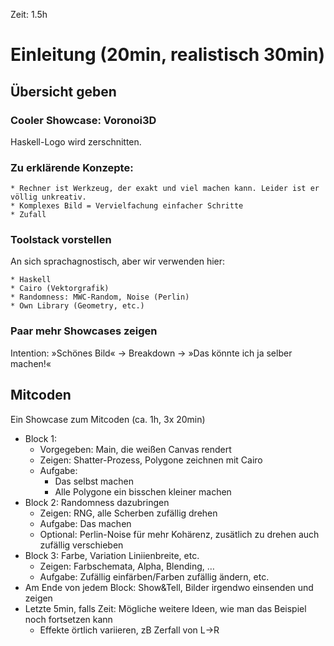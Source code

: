 Zeit: 1.5h

Einleitung (20min, realistisch 30min)
=====================================



Übersicht geben
---------------



### Cooler Showcase: Voronoi3D

Haskell-Logo wird zerschnitten.



### Zu erklärende Konzepte:

    * Rechner ist Werkzeug, der exakt und viel machen kann. Leider ist er völlig unkreativ.
    * Komplexes Bild = Vervielfachung einfacher Schritte
    * Zufall



### Toolstack vorstellen

An sich sprachagnostisch, aber wir verwenden hier:

    * Haskell
    * Cairo (Vektorgrafik)
    * Randomness: MWC-Random, Noise (Perlin)
    * Own Library (Geometry, etc.)

### Paar mehr Showcases zeigen

Intention: »Schönes Bild« -> Breakdown -> »Das könnte ich ja selber machen!«



Mitcoden
--------



Ein Showcase zum Mitcoden (ca. 1h, 3x 20min)
* Block 1:
    * Vorgegeben: Main, die weißen Canvas rendert
    * Zeigen: Shatter-Prozess, Polygone zeichnen mit Cairo
    * Aufgabe:
        * Das selbst machen
        * Alle Polygone ein bisschen kleiner machen
* Block 2: Randomness dazubringen
    * Zeigen: RNG, alle Scherben zufällig drehen
    * Aufgabe: Das machen
    * Optional: Perlin-Noise für mehr Kohärenz, zusätlich zu drehen auch zufällig verschieben
* Block 3: Farbe, Variation Liniienbreite, etc.
    * Zeigen: Farbschemata, Alpha, Blending, …
    * Aufgabe: Zufällig einfärben/Farben zufällig ändern, etc.
* Am Ende von jedem Block: Show&Tell, Bilder irgendwo einsenden und zeigen
* Letzte 5min, falls Zeit: Mögliche weitere Ideen, wie man das Beispiel noch fortsetzen kann
    * Effekte örtlich variieren, zB Zerfall von L->R
